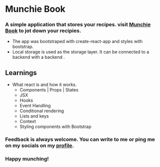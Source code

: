 # Munchie Book

### A simple application that stores your recipes. visit [Munchie Book](https://munchiebook.danielwilliam.dev) to jot down your recipies.
  + The app was bootstraped with create-react-app and styles with bootstrap.
  + Local storage is used as the storage layer. It can be connected to a backend with a backend  .   

## Learnings

- What react is and how it works.
  - Components | Props | States
  - JSX
  - Hooks
  - Event Handling
  - Conditional rendering
  - Lists and keys
  - Context
  - Styling components with Bootstrap

### Feedback is always welcome. You can write to me or ping me on my socials on my [profile](https://github.com/dwi13L).

### Happy munching!
